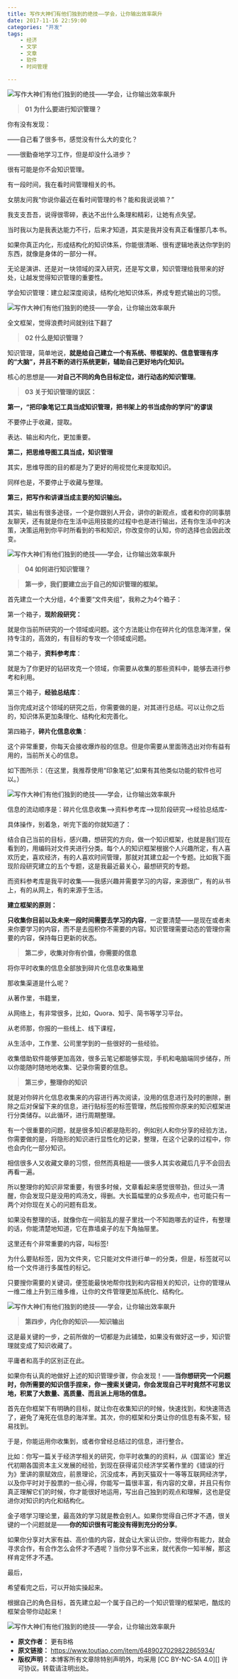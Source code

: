 ```yaml
---
title: 写作大神们有他们独到的绝技——学会，让你输出效率飙升
date: 2017-11-16 22:59:00
categories: "开发"
tags:
	- 经济
	- 文学
	- 文章
	- 软件
	- 时间管理

---
```


![写作大神们有他们独到的绝技——学会，让你输出效率飙升][JY6F-NYE2-MN7Z.jpg]

> **01 为什么要进行知识管理？**

你有没有发现：

——自己看了很多书，感觉没有什么大的变化？

——很勤奋地学习工作，但是却没什么进步？

很有可能是你不会知识管理。

有一段时间，我在看时间管理相关的书。

女朋友问我“你说你最近在看时间管理的书？能和我说说嘛？”

我支支吾吾，说得很零碎，表达不出什么条理和精彩，让她有点失望。

当时我以为是我表达能力不行，后来才知道，其实是我并没有真正看懂那几本书。

如果你真正内化，形成结构化的知识体系，你能很清晰、很有逻辑地表达你学到的东西，就像是身体的一部分一样。

无论是演讲、还是对一块领域的深入研究，还是写文章，知识管理给我带来的好处，让越发觉得知识管理的重要性。

学会知识管理：建立起深度阅读，结构化地知识体系，养成专题式输出的习惯。

![写作大神们有他们独到的绝技——学会，让你输出效率飙升][A26R-7NVV-FI32.jpg]

全文框架，觉得浪费时间就别往下翻了

> **02 什么是知识管理？**

知识管理，简单地说，**就是给自己建立一个有系统、带框架的、信息管理有序的“大脑”，并且不断的进行系统更新，辅助自己更好地内化知识。**

核心的思想是——**对自己不同的角色目标定位，进行动态的知识管理**。

> **03 关于知识管理的误区：**

**第一，“把印象笔记工具当成知识管理，把书架上的书当成你的学问”的谬误**

不要停止于收藏，提取。

表达、输出和内化，更加重要。

**第二，把思维导图工具当成，知识管理**

其实，思维导图的目的都是为了更好的用视觉化来提取知识。

同样也是，不要停止于收藏与整理。

**第三，把写作和讲课当成主要的知识输出。**

其实，输出有很多途径，一个是你跟别人开会，讲你的新观点，或者和你的同事朋友聊天，还有就是你在生活中运用技能的过程中也是进行输出，还有你生活中的决策，决策运用到你平时所看到的书和知识，你改变你的认知，你的选择也会因此改变。

![写作大神们有他们独到的绝技——学会，让你输出效率飙升][JMEB-AABB-RZN2.jpg]

> **04 如何进行知识管理？**

> **第一步，我们要建立出于自己的知识管理的框架。**

首先建立一个大分组，4个重要“文件夹组”，我称之为4个箱子：

第一个箱子，**现阶段研究：**

就是你当前所研究的一个领域或问题。这个方法能让你在碎片化的信息海洋里，保持专注的，高效的，有目标的专攻一个领域或问题。

第二个箱子，**资料参考库**：

就是为了你更好的钻研攻克一个领域，你需要从收集的那些资料中，能够去进行参考和利用。

第三个箱子，**经验总结库**：

当你完成对这个领域的研究之后，你需要做的是，对其进行总结。可以让你之后的，知识体系更加条理化、结构化和完善化。

第四箱子，**碎片化信息收集**：

这个非常重要，你每天会接收爆炸般的信息。但是你需要从里面筛选出对你有益有用的，当前所关心的信息。

如下图所示：（在这里，我推荐使用“印象笔记”,如果有其他类似功能的软件也可以。）

![写作大神们有他们独到的绝技——学会，让你输出效率飙升][QYME-2YAY-U3IU.jpg]

信息的流动顺序是：碎片化信息收集-->资料参考库-->现阶段研究-->经验总结库-

具体操作，别着急，听完下面的你就知道了：

结合自己当前的目标，感兴趣，想研究的方向，做一个知识框架，也就是我们现在看到的，用编码对文件夹进行分类。每个人的知识框架根据个人兴趣所定，有人喜欢历史，喜欢经济，有的人喜欢时间管理，那就对其建立起一个专题。比如我下面现阶段研究建立的五个专题，这是我最近最关心，最想研究的专题。

而资料参考库是我平时收集——我感兴趣并需要学习的内容，来源很广，有的从书上，有的从网上，有的来源于生活。

**建立框架的原则：**

**只收集你目前以及未来一段时间需要去学习的内容**，一定要清楚——是现在或者未来你要学习的内容，而不是去囤积你不需要的内容。知识管理需要动态的管理你需要的内容，保持每日更新的状态。

> **第二步，收集对你有价值，你需要的信息**

将你平时收集的信息全部放到碎片化信息收集箱里

那收集渠道是什么呢？

从著作里，书籍里，

从网络上，有非常很多，比如，Quora、知乎、简书等学习平台。

从老师那，你报的一些线上、线下课程，

从生活中，工作里、公司里学到的一些很好的一些经验。

收集借助软件能够更加高效，很多云笔记都能够实现，手机和电脑端同步储存，所以你能随时随地地收集、记录你需要的信息。

> **第三步，整理你的知识**

就是对你碎片化信息收集来的内容进行再次阅读，没用的信息进行及时的删除，删除之后对保留下来的信息，进行贴标签的标签管理，然后按照你原来的知识框架进行分类储存。以此循环，进行周期整理。

有一个很重要的问题，就是很多知识都是隐形的，例如别人和你分享的经验方法，你需要做的是，将隐形的知识进行显性化的记录，整理，在这个记录的过程中，你也会内化一部分知识。

相信很多人又收藏文章的习惯，但然而真相是——很多人其实收藏后几乎不会回去再看一遍。

所以整理你的知识非常重要，有很多时候，文章看起来感觉很带劲，但过头一清醒，你会发现只是没用的鸡汤文，得删。大长篇幅里的众多观点中，也可能只有一两个对你现在关心的问题有启发。

如果没有整理的话，就像你在一间脏乱的屋子里找一个不知跑哪去的证件，有整理的话，你能清楚地知道，它在靠墙桌子的左下角抽屉里。

这里还有个非常重要的内容，叫标签!

为什么要贴标签，因为文件夹，它只能对文件进行单一的分类，但是，标签就可以给一个文件进行多属性的标记。

只要搜你需要的关键词，便签能最快地帮你找到和内容相关的知识，让你的管理从一维二维上升到三维多维，让你的文件管理更加系统化、结构化。

![写作大神们有他们独到的绝技——学会，让你输出效率飙升][UQE2-AZNV-FJAF.jpg]

> **第四步，内化你的知识——知识输出**

这是最关键的一步，之前所做的一切都是为此铺垫，如果没有做好这一步，知识管理就变成了知识收藏了。

平庸者和高手的区别正在此。

如果你有认真的地做好上述的知识管理步骤，你会发现！——**当你想研究一个问题时，你所需要的知识信手捏来，你一搜索关键词，你会发现自己平时竟然不可思议地，积累了大数量、高质量、而且派上用场的信息。**

首先在你框架下有明确的目标，就让你在收集知识的时候，快速找到，和快速筛选了，避免了淹死在信息的海洋里。其次，你的框架和分类让你的信息有条不絮，轻易找到。

于是，你能运用你收集到，或者你曾经总结过的信息，进行整合。

比如：你写一篇关于经济学相关的研究，你平时收集的的资料，从《国富论》里近代初期各国资本主义发展的经验，到现在获得诺贝经济学奖著作里的《错误的行为》里讲的禀赋效应，前景理论，沉没成本，再到天猫双十一等等互联网经济学，以及你平时对于股票的一些心得，你能写一篇很丰富，有内容的文章，并且只有你真正理解它们的时候，你才能很好地运用，写出自己独到的观点和理解，这也是促进你对知识的内化和结构化。

金子塔学习理论里，最高效的学习就是教会别人。如果你觉得自己怀才不遇，很关键的一个问题就是——**你的知识很有可能没有得到充分的分享**。

如果你分享对大家有益、高价值的内容，就会让大家认识你，觉得你有能力，就会寻求合作，有合作怎么会怀才不遇呢？当你分享不出来，就代表你一知半解，那这样肯定怀才不遇。

最后，

希望看完之后，可以开始实操起来。

根据自己的角色目标，首先建立起一个属于自己的一个知识管理的框架吧，酷炫的框架会带你动起来！

![写作大神们有他们独到的绝技——学会，让你输出效率飙升][BRIF-M2RZ-FREV.jpg]


[JY6F-NYE2-MN7Z.jpg]: /pro/os/crawler/JY6F-NYE2-MN7Z.jpg
[A26R-7NVV-FI32.jpg]: /pro/os/crawler/A26R-7NVV-FI32.jpg
[JMEB-AABB-RZN2.jpg]: /pro/os/crawler/JMEB-AABB-RZN2.jpg
[QYME-2YAY-U3IU.jpg]: /pro/os/crawler/QYME-2YAY-U3IU.jpg
[UQE2-AZNV-FJAF.jpg]: /pro/os/crawler/UQE2-AZNV-FJAF.jpg
[BRIF-M2RZ-FREV.jpg]: /pro/os/crawler/BRIF-M2RZ-FREV.jpg
 *  **原文作者：** 更有B格
 *  **原文链接：** https://www.toutiao.com/item/6489027029822865934/
 *  **版权声明：** 本博客所有文章除特别声明外，均采用 [CC BY-NC-SA 4.0][] 许可协议。转载请注明出处。